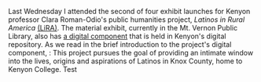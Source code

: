 Last Wednesday I attended the second of four exhibit launches for Kenyon professor Clara Roman-Odio's public humanities project, *Latinos in Rural America* [(LiRA)](http://www.kenyon.edu/academics/departments-programs/latinoa-studies/lira/exhibit-information/). The material exhibit, currently in the Mt. Vernon Public Library, also has [a digital component](http://www.kenyon.edu/academics/departments-programs/latinoa-studies/lira/) that is held in Kenyon's digital repository. As we read in the brief introduction to the project's digital component, :
	This project pursues the goal of providing an intimate window into the lives, origins and aspirations of Latinos in Knox County, home to Kenyon College. 
Test
